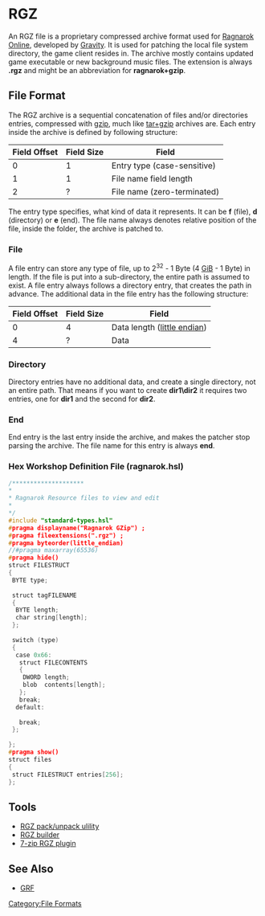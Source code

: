 # RGZ

An RGZ file is a proprietary compressed archive format used for [Ragnarok Online](https://en.wikipedia.org/wiki/Ragnarok_Online), developed
by [Gravity](http://en.wikipedia.org/wiki/Gravity_(company)). It is used for patching the local file system directory,
the game client resides in. The archive mostly contains updated game executable or new background music files. The
extension is always **.rgz** and might be an abbreviation for **ragnarok+gzip**.

## File Format

The RGZ archive is a sequential concatenation of files and/or directories entries, compressed with
[gzip](http://en.wikipedia.org/wiki/Gzip), much like [tar+gzip](http://en.wikipedia.org/wiki/Tar_(file_format)) archives
are. Each entry inside the archive is defined by following structure:

| Field Offset | Field Size | Field                       |
|--------------|------------|-----------------------------|
| 0            | 1          | Entry type (case-sensitive) |
| 1            | 1          | File name field length      |
| 2            | ?          | File name (zero-terminated) |

The entry type specifies, what kind of data it represents. It can be **f** (file), **d** (directory) or **e** (end). The
file name always denotes relative position of the file, inside the folder, the archive is patched to.

### File

A file entry can store any type of file, up to 2<sup>32</sup> - 1 Byte (4 [GiB](http://en.wikipedia.org/wiki/Gibibyte) -
1 Byte) in length. If the file is put into a sub-directory, the entire path is assumed to exist. A file entry always
follows a directory entry, that creates the path in advance. The additional data in the file entry has the following
structure:

| Field Offset | Field Size | Field                                                                     |
|--------------|------------|---------------------------------------------------------------------------|
| 0            | 4          | Data length ([little endian](http://en.wikipedia.org/wiki/Little_endian)) |
| 4            | ?          | Data                                                                      |

### Directory

Directory entries have no additional data, and create a single directory, not an entire path. That means if you want to
create **dir1\dir2** it requires two entries, one for **dir1** and the second for **dir2**.

### End

End entry is the last entry inside the archive, and makes the patcher stop parsing the archive. The file name for this
entry is always **end**.

### Hex Workshop Definition File (ragnarok.hsl)

```C
/********************
* 
* Ragnarok Resource files to view and edit
*
*/
#include "standard-types.hsl"
#pragma displayname("Ragnarok GZip") ;
#pragma fileextensions(".rgz") ;
#pragma byteorder(little_endian) 
//#pragma maxarray(65536)
#pragma hide()
struct FILESTRUCT
{
 BYTE type;
 
 struct tagFILENAME
 {
  BYTE length;
  char string[length];
 };
 
 switch (type)
 {
  case 0x66:
   struct FILECONTENTS
   {
    DWORD length;
    blob  contents[length];
   };
   break;
  default:
  
   break;
 };
 
};
#pragma show()
struct files
{
 struct FILESTRUCT entries[256];
};
```

## Tools

- [RGZ pack/unpack ulility](http://eamirror.skamfroj.net/xdl/download.php?id=32)
- [RGZ builder](http://sourceforge.net/projects/clientpatcher/files/)
- [7-zip RGZ plugin](http://vanaheim.the-aria.com/rgz/)

## See Also

- [GRF](./grf.md)

[Category:File Formats](Category:File_Formats "wikilink")
